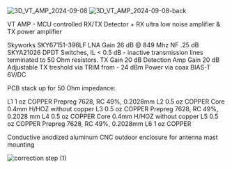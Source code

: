 
![3D_VT_AMP_2024-09-08](https://github.com/user-attachments/assets/57fdfc6e-6bc0-4440-86ff-b78577389bef)
![3D_VT_AMP_2024-09-08-back](https://github.com/user-attachments/assets/eaebc3d0-4aca-44aa-9770-2fe317b3db8c)

VT AMP - MCU controlled RX/TX Detector + RX ultra low noise amplifier & TX power amplifier

Skyworks SKY67151-396LF
LNA Gain 26 dB @ 849 Mhz NF .25 dB
SKYA21026 DPDT Switches, IL < 0.5 dB - inactive transmission lines terminated to 50 Ohm resistors.
TX Gain 20 dB
Detection Amp Gain 20 dB
Adjustable TX treshold via TRIM from - 24 dBm
Power via coax BIAS-T 6V/DC

PCB stack up for 50 Ohm impedance:


L1 1 oz COPPER
Prepreg 7628, RC 49%, 0.2028mm
L2 0.5 oz COPPER
Core 0.4mm H/HOZ without copper
L3 0.5 oz COPPER
Prepreg 7628, RC 49%, 0.2028 mm
L4 0.5 oz COPPER
Core 0.4mm H/HOZ without copper
L5 0.5 oz COPPER
Prepreg 7628, RC 49%, 0.2028mm
L6 1 oz COPPER

Conductive anodized aluminum CNC outdoor enclosure for antenna mast mounting

![correction step (1)](https://github.com/user-attachments/assets/a1ed6b1d-f974-427b-960b-77eeacaf4285)
